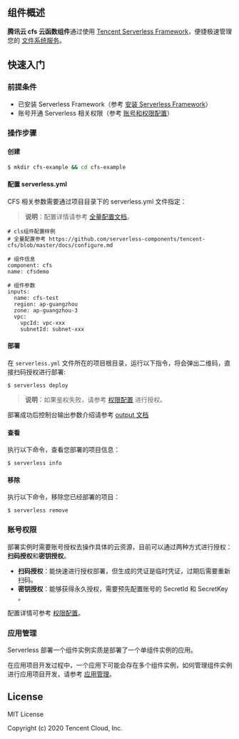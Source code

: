 ## 组件概述

**腾讯云 cfs 云函数组件**通过使用 [Tencent Serverless Framework](https://github.com/serverless/components/tree/cloud)，便捷极速管理您的 [文件系统服务](https://console.cloud.tencent.com/cfs)。

## 快速入门

### 前提条件

- 已安装 Serverless Framework（参考 [安装 Serverless Framework](https://cloud.tencent.com/document/product/1154/42990)）
- 账号开通 Serverless 相关权限（参考 [账号和权限配置](https://cloud.tencent.com/document/product/1154/43006)）

### 操作步骤

#### 创建

```bash
$ mkdir cfs-example && cd cfs-example
```

#### 配置 serverless.yml

CFS 相关参数需要通过项目目录下的 serverless.yml 文件指定：

> **说明**：配置详情请参考 [全量配置文档](https://github.com/serverless-components/tencent-cfs/blob/master/docs/configure.md)。

```
# cls组件配置样例
# 全量配置参考 https://github.com/serverless-components/tencent-cfs/blob/master/docs/configure.md

# 组件信息
component: cfs
name: cfsdemo

# 组件参数
inputs:
  name: cfs-test
  region: ap-guangzhou
  zone: ap-guangzhou-3
  vpc:
    vpcId: vpc-xxx
    subnetId: subnet-xxx
```

#### 部署

在 `serverless.yml` 文件所在的项目根目录，运行以下指令，将会弹出二维码，直接扫码授权进行部署:

```
$ serverless deploy
```

> **说明**：如果鉴权失败，请参考 [权限配置](https://cloud.tencent.com/document/product/1154/43006) 进行授权。

部署成功后控制台输出参数介绍请参考 [output 文档](https://github.com/serverless-components/tencent-cfs/blob/master/docs/output.md)

#### 查看

执行以下命令，查看您部署的项目信息：

```
$ serverless info
```

#### 移除

执行以下命令，移除您已经部署的项目：

```
$ serverless remove
```

### 账号权限

部署实例时需要账号授权去操作具体的云资源，目前可以通过两种方式进行授权：**扫码授权**和**密钥授权**。

- **扫码授权**：能快速进行授权部署，但生成的凭证是临时凭证，过期后需要重新扫码。
- **密钥授权**：能够获得永久授权，需要预先配置账号的 SecretId 和 SecretKey 。

配置详情可参考 [权限配置](https://cloud.tencent.com/document/product/1154/43006)。

### 应用管理

Serverless 部署一个组件实例实质是部署了一个单组件实例的应用。

在应用项目开发过程中，一个应用下可能会存在多个组件实例，如何管理组件实例进行应用项目开发，请参考 [应用管理](https://cloud.tencent.com/document/product/1154/48261)。

## License

MIT License

Copyright (c) 2020 Tencent Cloud, Inc.
